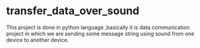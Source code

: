 # transfer_data_over_sound
This project is done in python language ,basically it is  data communication project in which we are sending some message string using sound from one device to another device.
